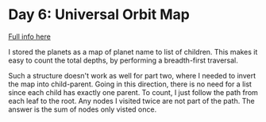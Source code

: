 # Day 6: Universal Orbit Map

[Full info here](https://adventofcode.com/2019/day/6)

I stored the planets as a map of planet name to list of children. This
makes it easy to count the total depths, by performing a breadth-first
traversal.

Such a structure doesn't work as well for part two, where I needed to
invert the map into child-parent. Going in this direction, there is no
need for a list since each child has exactly one parent. To count, I
just follow the path from each leaf to the root. Any nodes I visited
twice are not part of the path. The answer is the sum of nodes only
visted once. 
